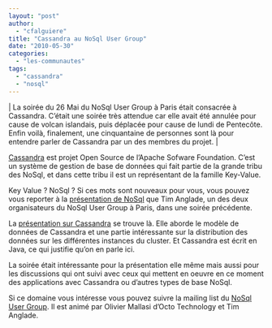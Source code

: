 ```yaml
---
layout: "post"
author: 
  - "cfalguiere"
title: "Cassandra au NoSql User Group"
date: "2010-05-30"
categories: 
  - "les-communautes"
tags: 
  - "cassandra"
  - "nosql"
---
```


| La soirée du 26 Mai du NoSql User Group à Paris était consacrée à Cassandra. C’était une soirée très attendue car elle avait été annulée pour cause de volcan islandais, puis déplacée pour cause de lundi de Pentecôte. Enfin voilà, finalement, une cinquantaine de personnes sont là pour entendre parler de Cassandra par un des membres du projet. |

[Cassandra](http://en.wikipedia.org/wiki/Apache_Cassandra) est projet Open Source de l’Apache Sofware Foundation. C’est un système de gestion de base de données qui fait partie de la grande tribu des NoSql, et dans cette tribu il est un représentant de la famille Key-Value.

Key Value ? NoSql ? Si ces mots sont nouveaux pour vous, vous pouvez vous reporter à la [présentation de NoSql](http://www.slideshare.net/timanglade/nosql-for-fun-profit) que Tim Anglade, un des deux organisateurs du NoSql User Group à Paris, dans une soirée précédente.

La [présentation sur Cassandra](http://www.slideshare.net/pcmanus/cassandra-4345401) se trouve là. Elle aborde le modèle de données de Cassandra et une partie intéressante sur la distribution des données sur les différentes instances du cluster. Et Cassandra est écrit en Java, ce qui justifie qu’on en parle ici.

La soirée était intéressante pour la présentation elle même mais aussi pour les discussions qui ont suivi avec ceux qui mettent en oeuvre en ce moment des applications avec Cassandra ou d’autres types de base NoSql.

Si ce domaine vous intéresse vous pouvez suivre la mailing list du [NoSql User Group](http://groups.google.fr/group/nosql-fr). Il est animé par Olivier Mallasi d’Octo Technology et Tim Anglade.
